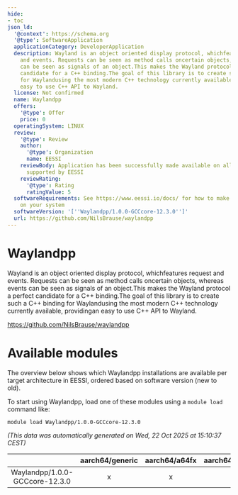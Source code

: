 ```yaml
---
hide:
- toc
json_ld:
  '@context': https://schema.org
  '@type': SoftwareApplication
  applicationCategory: DeveloperApplication
  description: Wayland is an object oriented display protocol, whichfeatures request
    and events. Requests can be seen as method calls oncertain objects, whereas events
    can be seen as signals of an object.This makes the Wayland protocol a perfect
    candidate for a C++ binding.The goal of this library is to create such a C++ binding
    for Waylandusing the most modern C++ technology currently available, providingan
    easy to use C++ API to Wayland.
  license: Not confirmed
  name: Waylandpp
  offers:
    '@type': Offer
    price: 0
  operatingSystem: LINUX
  review:
    '@type': Review
    author:
      '@type': Organization
      name: EESSI
    reviewBody: Application has been successfully made available on all architectures
      supported by EESSI
    reviewRating:
      '@type': Rating
      ratingValue: 5
  softwareRequirements: See https://www.eessi.io/docs/ for how to make EESSI available
    on your system
  softwareVersion: '[''Waylandpp/1.0.0-GCCcore-12.3.0'']'
  url: https://github.com/NilsBrause/waylandpp
---
```


Waylandpp
=========


Wayland is an object oriented display protocol, whichfeatures request and events. Requests can be seen as method calls oncertain objects, whereas events can be seen as signals of an object.This makes the Wayland protocol a perfect candidate for a C++ binding.The goal of this library is to create such a C++ binding for Waylandusing the most modern C++ technology currently available, providingan easy to use C++ API to Wayland.

https://github.com/NilsBrause/waylandpp
# Available modules


The overview below shows which Waylandpp installations are available per target architecture in EESSI, ordered based on software version (new to old).

To start using Waylandpp, load one of these modules using a `module load` command like:

```shell
module load Waylandpp/1.0.0-GCCcore-12.3.0
```

*(This data was automatically generated on Wed, 22 Oct 2025 at 15:10:37 CEST)*

| |aarch64/generic|aarch64/a64fx|aarch64/neoverse_n1|aarch64/neoverse_v1|aarch64/nvidia/grace|x86_64/generic|x86_64/amd/zen2|x86_64/amd/zen3|x86_64/amd/zen4|x86_64/intel/cascadelake|x86_64/intel/haswell|x86_64/intel/icelake|x86_64/intel/sapphirerapids|x86_64/intel/skylake_avx512|
| :---: | :---: | :---: | :---: | :---: | :---: | :---: | :---: | :---: | :---: | :---: | :---: | :---: | :---: | :---: |
|Waylandpp/1.0.0-GCCcore-12.3.0|x|x|x|x|x|x|x|x|x|x|x|x|x|x|
